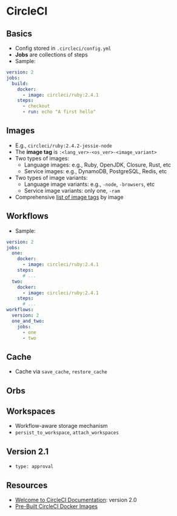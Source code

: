 # CircleCI

## Basics

* Config stored in `.circleci/config.yml`
* **Jobs** are collections of steps
* Sample:
```yaml
version: 2
jobs:
  build:
    docker:
      - image: circleci/ruby:2.4.1
    steps:
      - checkout
      - run: echo "A first hello"
```

## Images

* E.g., `circleci/ruby:2.4.2-jessie-node`
* The **image tag** is `:<lang_ver>-<os_ver>-<image_variant>`
* Two types of images:
  - Language images: e.g., Ruby, OpenJDK, Closure, Rust, etc
  - Service images: e.g., DynamoDB, PostgreSQL, Redis, etc
* Two types of image variants:
  - Language image variants: e.g., `-node`, `-browsers`, etc
  - Service image variants: only one, `-ram`
* Comprehensive [list of image tags](https://circleci.com/docs/2.0/docker-image-tags.json) by image

## Workflows

* Sample:

```yaml
version: 2
jobs:
  one:
    docker:
      - image: circleci/ruby:2.4.1
    steps:
      # ...
  two:
    docker:
      - image: circleci/ruby:2.4.1
    steps:
      # ...
workflows:
  version: 2
  one_and_two:
    jobs:
      - one
      - two
```

## Cache
* Cache via `save_cache`, `restore_cache`

## Orbs

## Workspaces
* Workflow-aware storage mechanism
* `persist_to_workspace`, `attach_workspaces`

## Version 2.1
* `type: approval`

## Resources
* [Welcome to CircleCI Documentation](https://circleci.com/docs/2.0/): version 2.0
* [Pre-Built CircleCI Docker Images](https://circleci.com/docs/2.0/circleci-images/#buildpack-deps)
